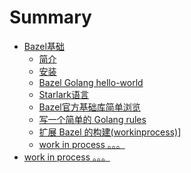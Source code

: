 # Summary

- [Bazel基础]()
  - [简介](./basic/introduce.md)
  - [安装](./basic/install.md)
  - [Bazel Golang hello-world](./basic/bazel-go-hello.md)
  - [Starlark语言](./basic/bazel-starlark.md)
  - [Bazel官方基础库简单浏览](./basic/bazel-lib-rules-skylib.md)
  - [写一个简单的 Golang rules](./basic/bazel-rules-go-simple.md)
  - [ 扩展 Bazel 的构建(workinprocess)](./basic/bazel-extension.md)]
  - [work in process 。。。]()
- [work in process 。。。]()

